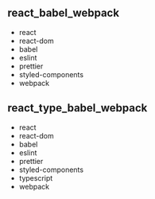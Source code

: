 ## react_babel_webpack

- react
- react-dom
- babel
- eslint
- prettier
- styled-components
- webpack

## react_type_babel_webpack

- react
- react-dom
- babel
- eslint
- prettier
- styled-components
- typescript
- webpack
